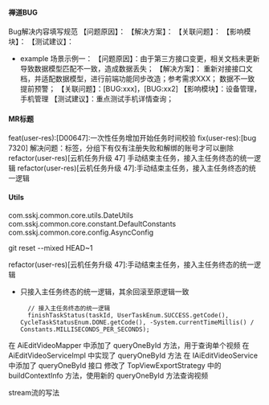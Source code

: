 #### 禅道BUG
Bug解决内容填写规范
【问题原因】：
【解决方案】：
【关联问题】：
【影响模块】：
【测试建议】：
- example
场景示例一：
【问题原因】：由于第三方接口变更，相关文档未更新导致数据模型匹配不一致，造成数据丢失；
【解决方案】：
重新对接接口文档，并适配数据模型，进行前端功能同步改造；参考需求XXX；
数据不一致提前预警；
【关联问题】：[BUG:xxx]，[BUG:xx2]
【影响模块】：设备管理，手机管理
【测试建议】：重点测试手机详情查询；

#### MR标题
feat(user-res):[D00647]:一次性任务增加开始任务时间校验
fix(user-res):[bug 7320] 解决问题：标签，分组下有仅有注册失败和解绑的账号才可以删除
refactor(user-res)[云机任务升级 47] 手动结束主任务，接入主任务终态的统一逻辑
refactor(user-res)[云机任务升级 47]:手动结束主任务，接入主任务终态的统一逻辑


#### Utils
com.sskj.common.core.utils.DateUtils
com.sskj.common.core.constant.DefaultConstants
com.sskj.common.core.config.AsyncConfig


git reset --mixed HEAD~1

refactor(user-res)[云机任务升级 47]:手动结束主任务，接入主任务终态的统一逻辑

- 只接入主任务终态的统一逻辑，其余回滚至原逻辑一致

        // 接入主任务终态的统一逻辑
        finishTaskStatus(taskId, UserTaskEnum.SUCCESS.getCode(), CycleTaskStatusEnum.DONE.getCode(), -System.currentTimeMillis() / Constants.MILLISECONDS_PER_SECONDS);


在 AiEditVideoMapper 中添加了 queryOneById 方法，用于查询单个视频
在 AiEditVideoServiceImpl 中实现了 queryOneById 方法
在 IAiEditVideoService 中添加了 queryOneById 接口
修改了 TopViewExportStrategy 中的 buildContextInfo 方法，使用新的 queryOneById 方法查询视频

stream流的写法